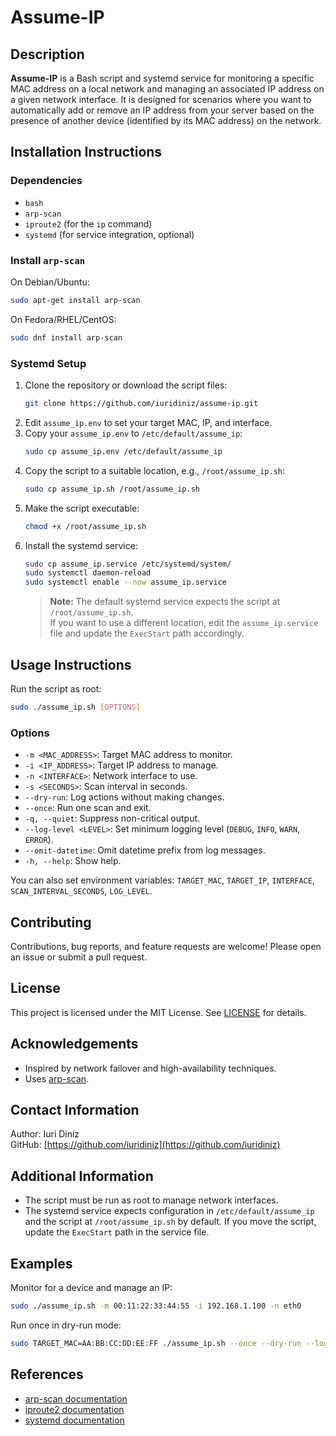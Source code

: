 # Assume-IP

## Description

**Assume-IP** is a Bash script and systemd service for monitoring a specific MAC address on a local network and managing an associated IP address on a given network interface. It is designed for scenarios where you want to automatically add or remove an IP address from your server based on the presence of another device (identified by its MAC address) on the network.

## Installation Instructions

### Dependencies

- `bash`
- `arp-scan`
- `iproute2` (for the `ip` command)
- `systemd` (for service integration, optional)

### Install `arp-scan`

On Debian/Ubuntu:
```sh
sudo apt-get install arp-scan
```

On Fedora/RHEL/CentOS:
```sh
sudo dnf install arp-scan
```

### Systemd Setup

1. Clone the repository or download the script files:
   ```sh
   git clone https://github.com/iuridiniz/assume-ip.git
   ```
2. Edit `assume_ip.env` to set your target MAC, IP, and interface.
3. Copy your `assume_ip.env` to `/etc/default/assume_ip`:
   ```sh
   sudo cp assume_ip.env /etc/default/assume_ip
   ```
4. Copy the script to a suitable location, e.g., `/root/assume_ip.sh`:
   ```sh
   sudo cp assume_ip.sh /root/assume_ip.sh
   ```
5. Make the script executable:
   ```sh
   chmod +x /root/assume_ip.sh
   ```
6. Install the systemd service:
   ```sh
   sudo cp assume_ip.service /etc/systemd/system/
   sudo systemctl daemon-reload
   sudo systemctl enable --now assume_ip.service
   ```
   > **Note:** The default systemd service expects the script at `/root/assume_ip.sh`.  
   > If you want to use a different location, edit the `assume_ip.service` file and update the `ExecStart` path accordingly.

## Usage Instructions

Run the script as root:

```sh
sudo ./assume_ip.sh [OPTIONS]
```

### Options

- `-m <MAC_ADDRESS>`: Target MAC address to monitor.
- `-i <IP_ADDRESS>`: Target IP address to manage.
- `-n <INTERFACE>`: Network interface to use.
- `-s <SECONDS>`: Scan interval in seconds.
- `--dry-run`: Log actions without making changes.
- `--once`: Run one scan and exit.
- `-q, --quiet`: Suppress non-critical output.
- `--log-level <LEVEL>`: Set minimum logging level (`DEBUG`, `INFO`, `WARN`, `ERROR`).
- `--omit-datetime`: Omit datetime prefix from log messages.
- `-h, --help`: Show help.

You can also set environment variables: `TARGET_MAC`, `TARGET_IP`, `INTERFACE`, `SCAN_INTERVAL_SECONDS`, `LOG_LEVEL`.

## Contributing

Contributions, bug reports, and feature requests are welcome! Please open an issue or submit a pull request.

## License

This project is licensed under the MIT License. See [LICENSE](LICENSE) for details.

## Acknowledgements

- Inspired by network failover and high-availability techniques.
- Uses [arp-scan](https://github.com/royhills/arp-scan).

## Contact Information

Author: Iuri Diniz  
GitHub: [https://github.com/iuridiniz](https://github.com/iuridiniz)  

## Additional Information

- The script must be run as root to manage network interfaces.
- The systemd service expects configuration in `/etc/default/assume_ip` and the script at `/root/assume_ip.sh` by default.
  If you move the script, update the `ExecStart` path in the service file.

## Examples

Monitor for a device and manage an IP:

```sh
sudo ./assume_ip.sh -m 00:11:22:33:44:55 -i 192.168.1.100 -n eth0
```

Run once in dry-run mode:

```sh
sudo TARGET_MAC=AA:BB:CC:DD:EE:FF ./assume_ip.sh --once --dry-run --log-level DEBUG
```

## References

- [arp-scan documentation](https://linux.die.net/man/1/arp-scan)
- [iproute2 documentation](https://man7.org/linux/man-pages/man8/ip.8.html)
- [systemd documentation](https://www.freedesktop.org/software/systemd/man/systemd.service.html)
